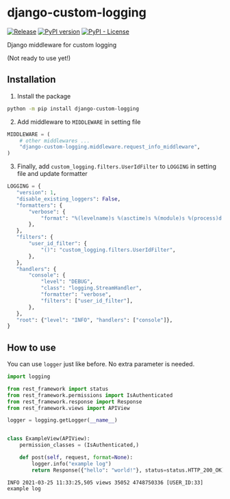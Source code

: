 # django-custom-logging

[![Release](https://github.com/sh-cho/django-custom-logging/actions/workflows/release.yml/badge.svg)](https://github.com/sh-cho/django-custom-logging/actions/workflows/release.yml)
[![PyPI version](https://badge.fury.io/py/django-custom-logging.svg)](https://badge.fury.io/py/django-custom-logging)
[![PyPI - License](https://img.shields.io/pypi/l/django-custom-logging)](https://github.com/sh-cho/django-custom-logging/blob/master/LICENSE)

Django middleware for custom logging

(Not ready to use yet!)


## Installation
1. Install the package
```sh
python -m pip install django-custom-logging
```
2. Add middleware to `MIDDLEWARE` in setting file
```python
MIDDLEWARE = (
    # other middlewares ...
    "django-custom-logging.middleware.request_info_middleware",
)
```
3. Finally, add `custom_logging.filters.UserIdFilter` to `LOGGING` in setting file and update formatter
 ```python
LOGGING = {
    "version": 1,
    "disable_existing_loggers": False,
    "formatters": {
        "verbose": {
            "format": "%(levelname)s %(asctime)s %(module)s %(process)d %(thread)d [USER_ID:%(user_id)d] %(message)s",
        },
    },
    "filters": {
        "user_id_filter": {
            "()": "custom_logging.filters.UserIdFilter",
        },
    },
    "handlers": {
        "console": {
            "level": "DEBUG",
            "class": "logging.StreamHandler",
            "formatter": "verbose",
            "filters": ["user_id_filter"],
        },
    },
    "root": {"level": "INFO", "handlers": ["console"]},
}
 ```


## How to use
You can use `logger` just like before. No extra parameter is needed.

```python
import logging

from rest_framework import status
from rest_framework.permissions import IsAuthenticated
from rest_framework.response import Response
from rest_framework.views import APIView

logger = logging.getLogger(__name__)


class ExampleView(APIView):
    permission_classes = (IsAuthenticated,)

    def post(self, request, format=None):
        logger.info("example log")
        return Response({"hello": "world!"}, status=status.HTTP_200_OK)
```

```
INFO 2021-03-25 11:33:25,505 views 35052 4748750336 [USER_ID:33] example log
```
